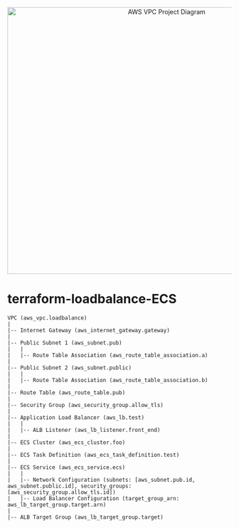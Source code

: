<p align="center">
  <img src="https://github.com/mayaworld13/terraform-loadbalance-ECS/assets/127987256/27b6aebd-fd30-48f6-83d4-98b4f2173367" alt="AWS VPC Project Diagram" width="700" height="600" />
</p>





# terraform-loadbalance-ECS
```plaintext
VPC (aws_vpc.loadbalance)
|
|-- Internet Gateway (aws_internet_gateway.gateway)
|
|-- Public Subnet 1 (aws_subnet.pub)
|   |
|   |-- Route Table Association (aws_route_table_association.a)
|
|-- Public Subnet 2 (aws_subnet.public)
|   |
|   |-- Route Table Association (aws_route_table_association.b)
|
|-- Route Table (aws_route_table.pub)
|
|-- Security Group (aws_security_group.allow_tls)
|
|-- Application Load Balancer (aws_lb.test)
|   |
|   |-- ALB Listener (aws_lb_listener.front_end)
|
|-- ECS Cluster (aws_ecs_cluster.foo)
|   
|-- ECS Task Definition (aws_ecs_task_definition.test)
|
|-- ECS Service (aws_ecs_service.ecs)
|   |
|   |-- Network Configuration (subnets: [aws_subnet.pub.id, aws_subnet.public.id], security_groups: [aws_security_group.allow_tls.id])
|   |-- Load Balancer Configuration (target_group_arn: aws_lb_target_group.target.arn)
|
|-- ALB Target Group (aws_lb_target_group.target)
```
